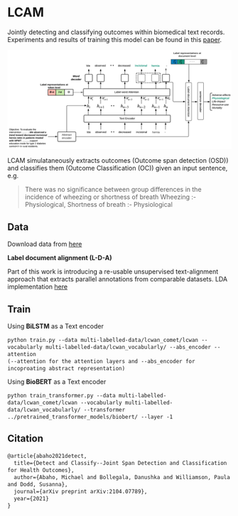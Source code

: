 # LCAM

Jointly detecting and classifying outcomes within biomedical text records. Experiments and results of training this model
can be found in this [paper](https://arxiv.org/pdf/2104.07789.pdf).

<img src='img/LCAM-architecture.png'>

LCAM simulataneously extracts outcomes (Outcome span detection (OSD)) and classifies them (Outcome Classification (OC)) given an input sentence, e.g.
> There was no significance between group differences in the incidence of wheezing or shortness of breath
> Wheezing :- Physiological, Shortness of breath :- Physiological

<!-- > <table>
  <tr>
    <th>OSD</th>
    <th>OC</th>
  </tr>
  <tr>
    <td>Wheezing</td>
    <td>Physiological</td>
  </tr>
  <tr>
    <td>Shortness of breath</td>
    <td>Physiological</td>
  </tr>
 > </table> -->

## Data
Download data from [here](https://drive.google.com/file/d/1guaLgX3p1AKC4Y0UzABhJyIOJK99E8FE/view?usp=sharing)

**Label document alignment (L-D-A)**

Part of this work is introducing a re-usable unsupervised text-alignment approach that extracts parallel annotations from comparable datasets.
LDA implementation [here](https://github.com/MichealAbaho/Label-document-Alignment)

## Train
Using **BiLSTM** as a Text encoder
```
python train.py --data multi-labelled-data/lcwan_comet/lcwan --vocabularly multi-labelled-data/lcwan_vocabularly/ --abs_encoder --attention
(--attention for the attention layers and --abs_encoder for incoproating abstract representation)
```

Using **BioBERT** as a Text encoder
```
python train_transformer.py --data multi-labelled-data/lcwan_comet/lcwan --vocabularly multi-labelled-data/lcwan_vocabularly/ --transformer ../pretrained_transformer_models/biobert/ --layer -1
```

## Citation
```
@article{abaho2021detect,
  title={Detect and Classify--Joint Span Detection and Classification for Health Outcomes},
  author={Abaho, Michael and Bollegala, Danushka and Williamson, Paula and Dodd, Susanna},
  journal={arXiv preprint arXiv:2104.07789},
  year={2021}
}
